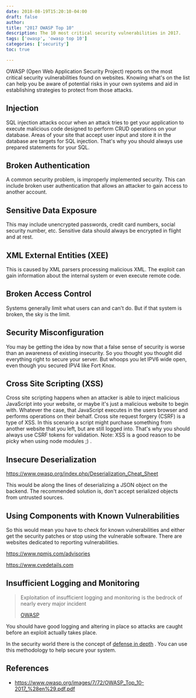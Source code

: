 ```yaml
---
date: 2018-08-19T15:20:10-04:00
draft: false
author:
title: "2017 OWASP Top 10"
description: The 10 most critical security vulnerabilities in 2017. 
tags: ['owasp', 'owasp top 10']
categories: ['security']
toc: true

---
```


OWASP (Open Web Application Security Project) reports on the most critical security vulnerabilities found on websites. Knowing what's on the list can help you be aware of potential risks in your own systems and aid in establishing strategies to protect from those attacks. 

## Injection 

SQL injection attacks occur when an attack tries to get your application to execute malicious code designed to perform CRUD operations on your database. Areas of your site that accept user input and store it in the database are targets for SQL injection. That's why you should always use prepared statements for your SQL. 

## Broken Authentication

A common security problem, is improperly implemented security. This can include broken user authentication that allows an attacker to gain access to another account. 

## Sensitive Data Exposure

This may include unencrypted passwords, credit card numbers, social security number, etc. Sensitive data should always be encrypted in flight and at rest. 

## XML External Entities (XEE) 

This is caused by XML parsers processing malicious XML. The exploit can gain information about the internal system or even execute remote code. 

## Broken Access Control

Systems generally limit what users can and can't do. But if that system is broken, the sky is the limit. 

## Security Misconfiguration

You may be getting the idea by now that a false sense of security is worse than an awareness of existing insecurity. So you thought you thought did everything right to secure your server. But whoops you let IPV6 wide open, even though you secured IPV4 like Fort Knox. 

## Cross Site Scripting (XSS) 

Cross site scripting happens when an attacker is able to inject malicious  JavaScript into your website, or maybe it's just a malicious website  to begin with. Whatever the case, that JavaScript executes in the users browser and performs operations on their behalf. Cross site request forgery (CSRF) is a type of XSS. In this scenario a script might purchase something from another website that you left, but are still logged into.   That's why you should always use CSRF tokens for validation. Note: XSS is a good reason to be picky when using node modules ;) . 

## Insecure Deserialization 

https://www.owasp.org/index.php/Deserialization_Cheat_Sheet

This would be along the lines of deserializing a JSON object on the backend. The recommended solution is, don't accept serialized objects from untrusted sources. 

## Using Components with Known Vulnerabilities

So this would mean you have to check for known vulnerabilities and either get the security patches or stop using the vulnerable software.  There are websites dedicated to reporting vulnerabilities. 

https://www.npmjs.com/advisories

https://www.cvedetails.com

## Insufficient Logging and Monitoring 

> Exploitation of insufficient logging and monitoring is the bedrock of nearly every major incident
>
> [OWASP](https://www.owasp.org/images/7/72/OWASP_Top_10-2017_%28en%29.pdf.pdf)

You should have good logging and altering in place so attacks are caught before an exploit actually takes place. 

In the security world there is the concept of [defense in depth](https://en.wikipedia.org/wiki/Defense_in_depth_(computing)) . You can use this methodology to help secure your system. 

## References 

- https://www.owasp.org/images/7/72/OWASP_Top_10-2017_%28en%29.pdf.pdf
